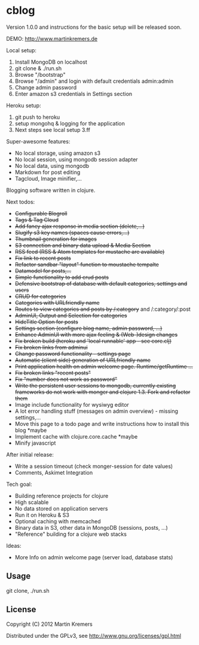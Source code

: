 # cblog
Version 1.0.0 and instructions for the basic setup will be released soon. 

DEMO: http://www.martinkremers.de

Local setup: 

1. Install MongoDB on localhost
2. git clone & ./run.sh
3. Browse "/bootstrap"
4. Browse "/admin" and login with default credentials admin:admin
5. Change admin password
6. Enter amazon s3 credentials in Settings section
 
Heroku setup:

1. git push to heroku
2. setup mongohq & logging for the application
3. Next steps see local setup 3.ff

Super-awesome features:

- No local storage, using amazon s3
- No local session, using mongodb session adapter
- No local data,    using mongodb 
- Markdown for post editing
- Tagcloud, Image minifier,...

Blogging software written in clojure. 

Next todos:

* <del>Configurable Blogroll</del>
* <del>Tags & Tag Cloud</del>
* <del>Add fancy ajax response in media section (delete,...)</del>
* <del>Slugify s3 key names (spaces cause errors,...)</del>
* <del>Thumbnail generation for images</del>
* <del>S3 connection and binary data upload & Media Section</del>
* <del>RSS feed (RSS & Atom templates for mustache are available)</del>
* <del>Fix link to recent posts</del>
* <del>Refactor sandbar "layout" function to moustache tempalte</del>
* <del>Datamodel for posts,...</del>
* <del>Simple functionality to add crud posts</del>
* <del>Defensive bootstrap of database with default categories, settings and users</del>
* <del>CRUD for categories</del>
* <del>Categories with URLfriendly name</del>
* <del>Routes to view categories and posts by /:category</del> and /:category/:post
* <del>AdminUI, Output and Selection for categories</del>
* <del>HideTitle Option for posts</del>
* <del>Settings section (configure blog name, admin password, ...)</del>
* <del>Enhance AdminUI with more ajax feeling & (Web-)design changes</del>
* <del>Fix broken build (heroku and 'local runnable' app - see core.clj)</del>
* <del>Fix broken links from adminui</del>
* <del>Change password functionality - settings page</del>
* <del>Automatic (client side) generation of URLfriendly name</del>
* <del>Print application health on admin welcome page.  Runtime/getRuntime ...</del>
* <del>Fix broken links "recent posts"</del>
* <del>Fix "number does not work as password"</del>
* <del>Write the persistent user sessions to mongodb, currently existing frameworks do not work with monger and clojure 1.3. Fork and refactor them</del>
* Image include functionality for wysiwyg editor
* A lot error handling stuff (messages on admin overview) - missing settings,...
* Move this page to a todo page and write instructions how to install this blog *maybe
* Implement cache with clojure.core.cache *maybe
* Minify javascript

After initial release:
* Write a session timeout (check monger-session for date values)
* Comments, Askimet Integration

Tech goal:

* Building reference projects for clojure
* High scalable
* No data stored on application servers
* Run it on Heroku & S3
* Optional caching with memcached
* Binary data in S3, other data in MongoDB (sessions, posts, ...)
* "Reference" building for a clojure web stacks

Ideas: 

* More Info on admin welcome page (server load, database stats)

## Usage

git clone, ./run.sh

## License

Copyright (C) 2012 Martin Kremers

Distributed under the GPLv3, see http://www.gnu.org/licenses/gpl.html
